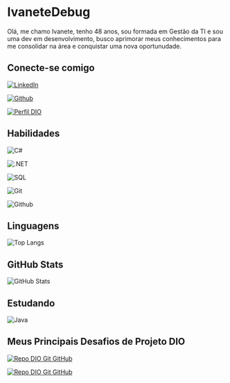 # IvaneteDebug
Olá, me chamo Ivanete, tenho 48 anos, sou formada em Gestão da TI e sou uma dev em desenvolvimento, busco aprimorar meus conhecimentos para me consolidar na área e conquistar uma nova oportunudade.

## Conecte-se comigo
[![LinkedIn](https://img.shields.io/badge/LinkedIn-000?style=for-the-badge&logo=linkedin&logoColor=0E76A8)](https://www.linkedin.com/in/ivanete-silva/)

[![Github](https://img.shields.io/badge/Github-000?style=for-the-badge&logo=github)](https://github.com/IvaneteDebug)

[![Perfil DIO](https://img.shields.io/badge/-Meu%20Perfil%20na%20DIO-000?style=for-the-badge)](https://web.dio.me/users/ivanetevieira1000?tab=skills)

## Habilidades
![C#](https://img.shields.io/badge/C%23-000?style=for-the-badge&logo=c-sharp&logoColor=823085)

![.NET](https://img.shields.io/badge/.net-black?style=for-the-badge&logo=dotnet)

![SQL](https://img.shields.io/badge/SQL-000?style=for-the-badge&logo=microsoftsqlserver)

![Git](https://img.shields.io/badge/Git-000?style=for-the-badge&logo=git)

![Github](https://img.shields.io/badge/Github-000?style=for-the-badge&logo=Github)

## Linguagens
![Top Langs](https://github-readme-stats-git-masterrstaa-rickstaa.vercel.app/api/top-langs/?username=IvaneteDebug&bg_color=000&border_color=30A3DC&title_color=E94D5F&text_color=FFF)

## GitHub Stats
![GitHub Stats](https://github-readme-stats.vercel.app/api?username=IvaneteDebug&theme=transparent&bg_color=000&border_color=30A3DC&show_icons=true&icon_color=30A3DC&title_color=E94D5F&text_color=FFF)

## Estudando
![Java](https://img.shields.io/badge/Java-000?style=for-the-badge&logo=java)

## Meus Principais Desafios de Projeto DIO
[![Repo DIO Git GitHub](https://github-readme-stats.vercel.app/api/pin/?username=elidianaandrade&repo=dio-lab-open-source&bg_color=000&border_color=30A3DC&show_icons=true&icon_color=30A3DC&title_color=E94D5F&text_color=FFF)](https://github.com/elidianaandrade/dio-lab-open-source)


[![Repo DIO Git GitHub](https://github-readme-stats.vercel.app/api/pin/?username=felipeAguiarCode&repo=MegaApiDotnetCore&bg_color=000&border_color=30A3DC&show_icons=true&icon_color=30A3DC&title_color=E94D5F&text_color=FFF)](https://github.com/felipeAguiarCode/MegaApiDotnetCore)